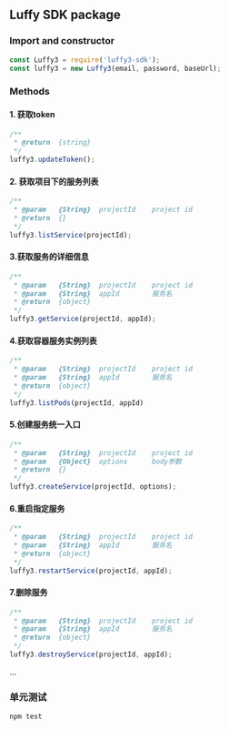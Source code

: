 ## Luffy SDK package

### Import and constructor

```JavaScript
const Luffy3 = require('luffy3-sdk');
const luffy3 = new Luffy3(email, password, baseUrl);
```

### Methods

#### 1. 获取token

```JavaScript
/**
 * @return  {string}
 */
luffy3.updateToken();
```
#### 2. 获取项目下的服务列表

```JavaScript
/**
 * @param   {String}  projectId    project id
 * @return  {}
 */
luffy3.listService(projectId);
```

#### 3.获取服务的详细信息

```JavaScript
/**
 * @param   {String}  projectId    project id
 * @param   {String}  appId        服务名
 * @return  {object}
 */
luffy3.getService(projectId, appId);
```
#### 4.获取容器服务实例列表

```JavaScript
/**
 * @param   {String}  projectId    project id
 * @param   {String}  appId        服务名
 * @return  {object}
 */
luffy3.listPods(projectId, appId)
```
#### 5.创建服务统一入口

```JavaScript
/**
 * @param   {String}  projectId    project id
 * @param   {Object}  options      body参数
 * @return  {}
 */
luffy3.createService(projectId, options);
```
#### 6.重启指定服务

```JavaScript
/**
 * @param   {String}  projectId    project id
 * @param   {String}  appId        服务名
 * @return  {object}
 */
luffy3.restartService(projectId, appId);
```
#### 7.删除服务

```JavaScript
/**
 * @param   {String}  projectId    project id
 * @param   {String}  appId        服务名
 * @return  {object}
 */
luffy3.destroyService(projectId, appId);
```
...


### 单元测试
```cmd
npm test
```

